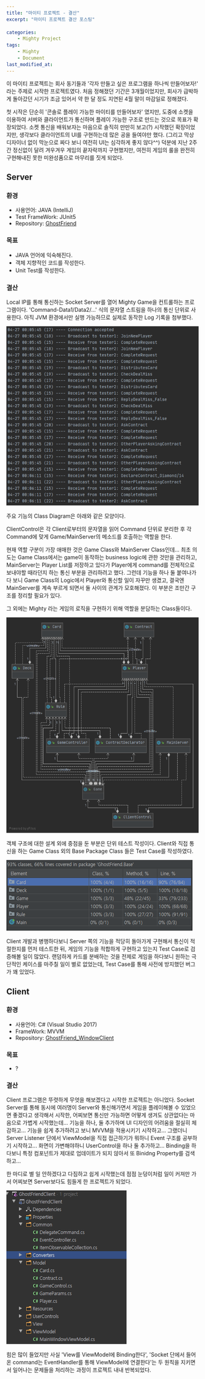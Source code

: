 ```yaml
---
title: "마이티 프로젝트 - 결산"
excerpt: "마이티 프로젝트 결산 포스팅"

categories: 
    - Mighty Project
tags: 
    - Mighty
    - Document
last_modified_at: 
---
```


이 마이티 프로젝트는 회사 동기들과 '각자 만들고 싶은 프로그램을 하나씩 만들어보자!' 라는 주제로 시작한 프로젝트였다. 처음 정해졌던 기간은 3개월이었지만, 회사가 급박하게 돌아갔던 시기가 조금 있어서 약 한 달 정도 지연된 4월 말이 마감일로 정해졌다.

첫 시작은 단순히 '콘솔로 플레이 가능한 마이티를 만들어보자' 였지만, 도중에 소켓을 이용하여 서버와 클라이언트가 통신하며 플레이 가능한 구조로 만드는 것으로 목표가 확장되었다. 소켓 통신을 배워보자는 마음으로 솔직히 만만히 보고(?) 시작했던 확장이었지만, 생각보다 클라이언트의 UI를 구현하는데 많은 공을 들여야만 했다. (그리고 막상 디자이너 없이 막눈으로 짜다 보니 여전히 UI는 심각하게 좋지 않다^^) 덕분에 지난 2주간 정신없이 달려 겨우겨우 게임의 끝자락까지 구현했지만, 여전히 게임의 룰을 완전히 구현해내진 못한 미완성품으로 마무리를 짓게 되었다.


## Server

### 환경
- 사용언어: JAVA (IntelliJ)
- Test FrameWork: JUnit5
- Repository: [GhostFriend](https://github.com/kippem9088/GhostFriend)

### 목표
- JAVA 언어에 익숙해진다. 
- 객체 지향적인 코드를 작성한다.
- Unit Test를 작성한다.

### 결산
Local IP를 통해 통신하는 Socket Server를 열어 Mighty Game을 컨트롤하는 프로그램이다. 'Command-Data1/Data2/...' 식의 문자열 스트림을 하나의 통신 단위로 사용한다. 아직 JVM 환경에서만 실행 가능하므로 실제로 동작한 Log 기록을 첨부했다.

![Server 동작 로그](/Images/ServerLog.PNG)


주요 기능의 Class Diagram은 아래와 같은 모양이다.

ClientControl은 각 Client로부터의 문자열을 읽어 Command 단위로 분리한 후 각 Command에 맞게 Game/MainServer의 메소드를 호출하는 역할을 한다.

현재 역할 구분이 가장 애매한 것은 Game Class와 MainServer Class인데... 최초 의도는 Game Class에서는 game이 동작하는 business logic에 관한 것만을 관리하고, MainServer는 Player List를 저장하고 있다가 Player에게 command를 전체적으로 보내야할 때라던지 하는 통신 부분을 관리하려고 했다. 그런데 기능을 하나 둘 붙여나가다 보니 Game Class의 Logic에서 Player와 통신할 일이 자꾸만 생겼고, 결국엔 MainServer를 계속 부르게 되면서 둘 사이의 관계가 모호해졌다. 이 부분은 조만간 구조를 정리할 필요가 있다.

그 외에는 Mighty 라는 게임의 로직을 구현하기 위해 역할을 분담하는 Class들이다. 

![Server Class Diagram](/Images/ServerClassDiagram.PNG)


객체 구조에 대한 설계 외에 중점을 둔 부분은 단위 테스트 작성이다. Client와 직접 통신을 하는 Game Class 외의 Base Package Class 들은 Test Case를 작성하였다.

![Server Test Converage](/Images/ServerTestConverage.PNG)

Client 개발과 병행하다보니 Server 쪽의 기능을 적당히 돌아가게 구현해서 통신이 적절한지를 먼저 테스트한 뒤, 게임의 기능을 적합하게 구현하고 있는지 Test Case로 검증해볼 일이 많았다. 랜덤하게 카드를 분배하는 것을 전제로 게임을 하다보니 원하는 극단적인 케이스를 마주칠 일이 별로 없었는데, Test Case를 통해 사전에 방지했던 버그가 꽤 있었다. 


## Client

### 환경
- 사용언어: C# (Visual Studio 2017)
- FrameWork: MVVM
- Repository: [GhostFriend_WindowClient](https://github.com/kippem9088/GhostFriend_WindowClient)

### 목표
- ?

### 결산
Client 프로그램은 뚜렷하게 무엇을 해보겠다고 시작한 프로젝트는 아니었다. Socket Server를 통해 동시에 여러명이 Server와 통신해가면서 게임을 플레이해볼 수 있었으면 좋겠다고 생각해서 시작한, 어찌보면 통신만 가능하면 어떻게 생겨도 상관없다는 마음으로 가볍게 시작했는데... 기능을 하나, 둘 추가하며 UI 디자인의 어려움을 절실히 체감하고... 기능을 쉽게 추가하려고 보니 MVVM을 적용시키기 시작하고... 그랬더니 Server Listener 단에서 ViewModel을 직접 접근하기가 뭐하니 Event 구조를 공부하기 시작하고... 화면이 가변해야하니 UserControl을 하나 둘 추가하고... Binding을 하다보니 특정 컴포넌트가 제대로 업데이트가 되지 않아서 또 Binidng Property를 검색하고... 

한 마디로 별 일 안하겠다고 다짐하고 쉽게 시작했는데 점점 눈덩이처럼 일이 커져만 가서 어찌보면 Server보다도 힘들게 한 프로젝트가 되었다.

![Client Forder List](/Images/ClientFolders.PNG)

힘은 많이 들었지만 사실 'View를 ViewModel에 Binding한다', 'Socket 단에서 들어온 command는 EventHandler를 통해 ViewModel에 연결한다'는 두 원칙을 지키면서 일어나는 문제들을 처리하는 과정이 프로젝트 내내 반복되었다.